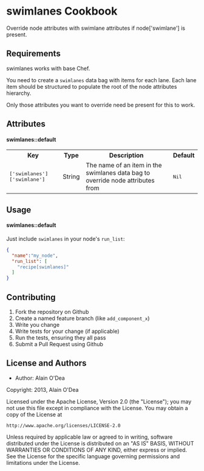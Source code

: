 swimlanes Cookbook
==========================
Override node attributes with swimlane attributes if node['swimlane'] is present.

Requirements
------------
swimlanes works with base Chef.

You need to create a `swimlanes` data bag with items for each lane.  Each lane
item should be structured to populate the root of the node attributes hierarchy.

Only those attributes you want to override need be present for this to work.

Attributes
----------
#### swimlanes::default
<table>
  <tr>
    <th>Key</th>
    <th>Type</th>
    <th>Description</th>
    <th>Default</th>
  </tr>
  <tr>
    <td><tt>['swimlanes']['swimlane']</tt></td>
    <td>String</td>
    <td>The name of an item in the swimlanes data bag to override node
      attributes from</td>
    <td><tt>Nil</tt></td>
  </tr>
</table>

Usage
-----
#### swimlanes::default
Just include `swimlanes` in your node's `run_list`:

```json
{
  "name":"my_node",
  "run_list": [
    "recipe[swimlanes]"
  ]
}
```

Contributing
------------
1. Fork the repository on Github
2. Create a named feature branch (like `add_component_x`)
3. Write you change
4. Write tests for your change (if applicable)
5. Run the tests, ensuring they all pass
6. Submit a Pull Request using Github

License and Authors
-------------------
 * Author: Alain O'Dea

Copyright: 2013, Alain O'Dea

Licensed under the Apache License, Version 2.0 (the "License");
you may not use this file except in compliance with the License.
You may obtain a copy of the License at

    http://www.apache.org/licenses/LICENSE-2.0

Unless required by applicable law or agreed to in writing, software
distributed under the License is distributed on an "AS IS" BASIS,
WITHOUT WARRANTIES OR CONDITIONS OF ANY KIND, either express or implied.
See the License for the specific language governing permissions and
limitations under the License.

